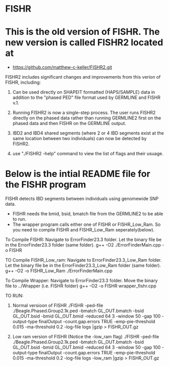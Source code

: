 # FISHR
# This is the old version of FISHR. The new version is called FISHR2 located at 

- https://github.com/matthew-c-keller/FISHR2.git

FISHR2 includes significant changes and improvements from this verion of FISHR, including: 

1) Can be used directly on SHAPEIT formatted (HAPS/SAMPLE) data in addition to the "phased PED" file format used by GERMLINE and FISHR v.1. 

2) Running FISHR2 is now a single-step process. The user runs FISHR2 directly on the phased data rather than running GERMLINE2 first on the phased data and then FISHR on the GERMLINE output.

3) IBD2 and IBD4  shared segments (where 2 or 4 IBD segments exist at the same location between two individuals) can now be detected by FISHR2.

4) use "./FISHR2 -help" command to view the list of flags and their usuage. 



# Below is the intial README file for the FISHR program

FISHR detects IBD segments between individuals using genomewide SNP data.  
- FISHR needs the bmid, bsid, bmatch file from the GERMLINE2 to be able to run. 
- The wrapper program calls either one of FISHR or FISHR_Low_Ram. So you need to compile  FISHR and FISHR_Low_Ram seperately(below).

To Compile FISHR: Navigate to ErrorFinder23.3 folder. Let the binary file be in the ErrorFinder23.3 folder (same folder).
g++ -O2 ./ErrorFinderMain.cpp -o FISHR

TO Compile FISHR_Low_ram: Navigate to ErrorFinder23.3_Low_Ram folder. Let the binary file be in the ErrorFinder23.3_Low_Ram folder (same folder).
g++ -O2 -o FISHR_Low_Ram ./ErrorFinderMain.cpp

To Compile Wrapper: Navigate to ErrorFinder23.3 folder. Move the binary file to  ../Wrapper (i.e. FISHR folder)
g++ -O2 -o FISHR wrapper_fishr.cpp 

TO RUN:
1. Normal versioon of FISHR
./FISHR -ped-file ./Beagle.Phased.Group2.1k.ped  -bmatch GL_OUT.bmatch -bsid GL_OUT.bsid -bmid GL_OUT.bmid  -reduced 64  3 -window 50 -gap 100 -output-type finalOutput -count.gap.errors TRUE  -emp-pie-threshold 0.015  -ma-threshold 0.2  -log-file logs |gzip > FISHR_OUT.gz

2. Low ram version of FISHR (Notice the -low_ram flag)
./FISHR -ped-file ./Beagle.Phased.Group2.1k.ped  -bmatch GL_OUT.bmatch -bsid GL_OUT.bsid -bmid GL_OUT.bmid  -reduced 64  3 -window 50 -gap 100 -output-type finalOutput -count.gap.errors TRUE  -emp-pie-threshold 0.015  -ma-threshold 0.2  -log-file logs -low_ram |gzip > FISHR_OUT.gz
